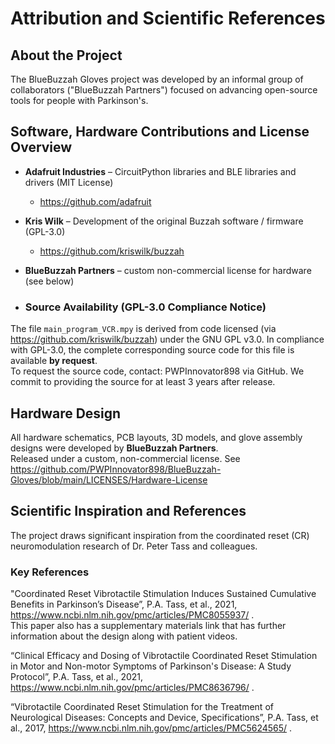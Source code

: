 # Attribution and Scientific References

## About the Project

The BlueBuzzah Gloves project was developed by an informal group of collaborators ("BlueBuzzah Partners") focused on advancing open-source tools for people with Parkinson's.

## Software, Hardware Contributions and License Overview

- **Adafruit Industries** – CircuitPython libraries and BLE libraries and drivers (MIT License)
  - https://github.com/adafruit
- **Kris Wilk** – Development of the original Buzzah software / firmware (GPL-3.0)
  - https://github.com/kriswilk/buzzah
- **BlueBuzzah Partners** – custom non-commercial license for hardware (see below)

- ### Source Availability (GPL-3.0 Compliance Notice)
The file `main_program_VCR.mpy` is derived from code licensed (via https://github.com/kriswilk/buzzah)
under the GNU GPL v3.0.  In compliance with GPL-3.0, the complete corresponding source code for this file is available **by request**.  
To request the source code, contact: PWPInnovator898 via GitHub.
We commit to providing the source for at least 3 years after release.

## Hardware Design

All hardware schematics, PCB layouts, 3D models, and glove assembly designs were developed by **BlueBuzzah Partners**.  
Released under a custom, non-commercial license. See https://github.com/PWPInnovator898/BlueBuzzah-Gloves/blob/main/LICENSES/Hardware-License

## Scientific Inspiration and References

The project draws significant inspiration from the coordinated reset (CR) neuromodulation research of Dr. Peter Tass and colleagues.

### Key References

"Coordinated Reset Vibrotactile Stimulation Induces Sustained Cumulative Benefits in Parkinson’s Disease”, P.A. Tass, et al., 2021,  https://www.ncbi.nlm.nih.gov/pmc/articles/PMC8055937/ .  
This paper also has a supplementary materials link that has further information about the design along with patient videos.

“Clinical Efficacy and Dosing of Vibrotactile Coordinated Reset Stimulation in Motor and Non-motor Symptoms of Parkinson's Disease: A Study Protocol”, P.A. Tass, et al., 2021, https://www.ncbi.nlm.nih.gov/pmc/articles/PMC8636796/ .  

“Vibrotactile Coordinated Reset Stimulation for the Treatment of Neurological Diseases: Concepts and Device, Specifications”, P.A. Tass, et al., 2017, https://www.ncbi.nlm.nih.gov/pmc/articles/PMC5624565/ .
